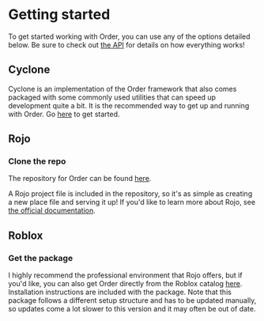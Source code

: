 # Getting started
To get started working with Order, you can use any of the options detailed below. Be sure to check out [the API](/order/api) for details on how everything works!

## **Cyclone**
Cyclone is an implementation of the Order framework that also comes packaged with some commonly used utilities that can speed up development quite a bit. It is the recommended way to get up and running with Order. Go [here](https://github.com/nxtlvlrbx/cyclone) to get started.

## **Rojo**
### Clone the repo
The repository for Order can be found [here](https://github.com/michaeldougal/order).

A Rojo project file is included in the repository, so it's as simple as creating a new place file and serving it up! If you'd like to learn more about Rojo, see [the official documentation](https://rojo.space/).

## **Roblox**
### Get the package
I highly recommend the professional environment that Rojo offers, but if you'd like, you can also get Order directly from the Roblox catalog [here](https://www.roblox.com/library/11152308855/). Installation instructions are included with the package. Note that this package follows a different setup structure and has to be updated manually, so updates come a lot slower to this version and it may often be out of date.
